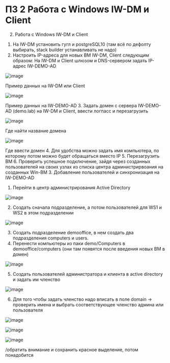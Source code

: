 # ПЗ 2 Работа с Windows IW-DM и Client
 2. Работа с Windows IW-DM и Client
1.	На IW-DM установить гугл и postgreSQL10 (там всё по дефолту выбирать, stack builder устанавливать не надо)
2.	Настроить IP-адреса для новых ВМ IW-DM, Client следующим образом:
На IW-DM и Client шлюзом и DNS-сервером задать IP-адрес IW-DEMO-AD

![image](https://user-images.githubusercontent.com/83372679/211776812-ee2c2558-46d7-458c-b211-01077573e59b.png)

Пример данных  на IW-DM или Client

![image](https://user-images.githubusercontent.com/83372679/211776845-cb017984-7a03-48d7-9a70-89788bc4ed52.png)

Пример данных на IW-DEMO-AD
3.	Задать домен с сервера IW-DEMO-AD (demo.lab) на IW-DM и Client, ввести логпасс и перезагрузить

![image](https://user-images.githubusercontent.com/83372679/211776990-28034f2e-bffc-415c-a13f-d20d4e9ab23b.png)

Где найти название домена

![image](https://user-images.githubusercontent.com/83372679/211777036-4ff9ec89-5518-4620-967c-74b3dbb4014a.png)

Где ввести домен
4.	Для удобства можно задать имя компьютера, по которому потом можно будет обращаться вместо IP
5.	Перезагрузить ВМ
6.	Проверить успешное подключение, зайдя через созданных пользователей на своих узлах из списка центра администрирвоания на созданных Win-ВМ
3. Добавление пользователей и синхронизация на IW-DEMO-AD
1.	Перейти в центр администрирования Active Directory

![image](https://user-images.githubusercontent.com/83372679/211777150-22a73ed3-1ec0-490e-b850-99a6314bb01e.png)

2.	Создать сначала подразделение, а потом пользователей для WS1 и WS2 в этом подразделении

![image](https://user-images.githubusercontent.com/83372679/211777188-187d0735-945c-4e69-8699-458e825ccd1c.png)

3.	Создать подразделение demooffice, в нем создать два подразделения computers и users.
4.	Перенести компьютеры из паки demo/Computers в demooffice/computers (они там появятся после введения новых ВМ в домен)

![image](https://user-images.githubusercontent.com/83372679/211777220-2a2b8f62-dcc5-4e4b-8a7f-71d5d04f9d3a.png)

5.	Создать пользователей администратора и клиента в active directory и задать им членство

![image](https://user-images.githubusercontent.com/83372679/211777277-a0022327-1eb4-4b21-90b8-c728ec433a73.png)

6.	Для того чтобы задать членство надо вписать в поле domain -> проверить имена и выбрать соответствующее членство админа или пользователя

![image](https://user-images.githubusercontent.com/83372679/211777307-23ccb0a5-746b-4bc2-bb31-f5a9650ff6c4.png)

![image](https://user-images.githubusercontent.com/83372679/211777326-e8a00be8-4b1d-43f4-8aa6-2a1ece626b6e.png)

![image](https://user-images.githubusercontent.com/83372679/211777339-c971dc96-a9b1-4276-a7ac-cf104901f54f.png)

/обратить внимание и сохранить красное выделение, потом понадобится
